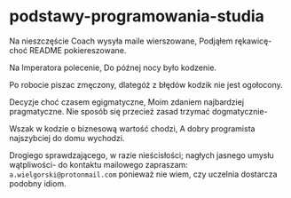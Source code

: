 # podstawy-programowania-studia

Na nieszczęście Coach wysyła maile wierszowane,
Podjąłem rękawicę- choć README pokiereszowane.

Na Imperatora polecenie,
Do późnej nocy było kodzenie.

Po robocie piszac zmęczony,
dlategóż z błędów kodzik nie jest ogołocony.

Decyzje choć czasem egigmatyczne,
Moim zdaniem najbardziej pragmatyczne.
Nie sposób się przecież zasad trzymać dogmatycznie-

Wszak w kodzie o biznesową wartość chodzi,
A dobry programista najszybciej do domu wychodzi.

Drogiego sprawdzającego, w razie nieścisłości;
nagłych jasnego umysłu wątpliwości- do kontaktu mailowego zapraszam:
`a.wielgorski@protonmail.com`
ponieważ nie wiem, czy uczelnia dostarcza podobny idiom.
